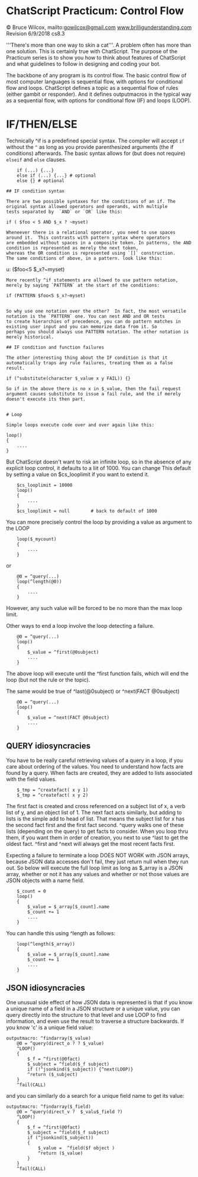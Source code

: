 # ChatScript Practicum: Control Flow
© Bruce Wilcox, mailto:gowilcox@gmail.com www.brilligunderstanding.com
<br>Revision 6/9/2018 cs8.3


'''There's more than one way to skin a cat'''. A problem often has more than one solution. This is certainly true with ChatScript. The purpose of the Practicum series is to show you how to think about features of ChatScript and what guidelines to follow in designing and coding your bot.

The backbone of any program is its control flow. The basic control flow of most computer languages is sequential
flow, with options for conditional flow and loops. ChatScript defines a topic as a sequential flow of rules
(either gambit or responder). And it defines outputmacros in the typical way as a sequential flow, with options
for conditional flow (IF) and loops (LOOP).

# IF/THEN/ELSE

Technically ^if is a predefined special syntax. The compiler will accept `if` without the `^` as long as you provide parenthesized
arguments (the if conditions) afterwards. The basic syntax allows for (but does not require) `elseif` and `else` clauses.
```
    if (...) {...}
    else if (...) {...} # optional
    else {} # optional

## IF condition syntax

There are two possible syntaxes for the conditions of an if. The original syntax allowed operators and operands, with multiple
tests separated by  `AND` or `OR` like this:
```
    if ( $foo < 5 AND $_x ? ~myset)
```
Wheneever there is a relational operator, you need to use spaces around it.  This contrasts with pattern syntax where operators
are embedded without spaces in a composite token. In patterns, the AND condition is represented as merely the next token, 
whereas the OR condition is represented using `[]` construction.
The same conditions of above, in a pattern. look like this:
```
u: ($foo<5 $_x?~myset)
```
More recently ^if statements are allowed to use pattern notation, merely by saying `PATTERN` at the start of the conditions:
```
    if (PATTERN $foo<5 $_x?~myset)
```

So why use one notation over the other?  In fact, the most versatile notation is the `PATTERN` one. You can nest AND and OR tests
to create hierarchies of precedence, you can do pattern matches in existing user input and you can memorize data from it. So
perhaps you should always use PATTERN notation. The other notation is merely historical.

## IF condition and function failures

The other interesting thing about the IF condition is that it  automatically traps any rule failures, treating them as a false result.
```
    if (^substitute(character $_value x y FAIL)) {}
```
So if in the above there is no x in $_value, then the fail request argument causes substitute to issue a fail rule, and the if merely doesn't execute its then part.


# Loop

Simple loops execute code over and over again like this:
```
    loop()
    {
        ....
    }
But ChatScript doesn't want to risk an infinite loop, so in the absence of any explicit loop control, it defaults to a liit of 1000. You can change This
default by setting a value on $cs_looplimit if you want to extend it.
```
    $cs_looplimit = 10000
    loop()
    {
        ....
    }
    $cs_looplimit = null        # back to default of 1000
```

You can more precisely control the loop by providing a value as argument to the LOOP
```
    loop($_mycount)
    {
        ....
    }
```
or
```
    @0 = ^query(...)
    loop(^length(@0))
    {
        ....
    }
```
However, any such value will be forced to be no more than the max loop limit.

Other ways to end a loop involve the loop detecting a failure.
```
    @0 = ^query(...)
    loop()
    {
        $_value = ^first(@0subject)
        ....
    }
```
The above loop will execute until the ^first function fails, which will end the loop 
(but not the rule or the topic).

The same would be true of ^last(@0subject) or ^next(FACT @0subject)
```
    @0 = ^query(...)
    loop()
    {
        $_value = ^next(FACT @0subject)
        ....
    }
```

## QUERY idiosyncracies

You have to be really careful retrieving values of a query in a loop, if you care about ordering of the values. You need to understand how facts are found by a query. 
When facts are created, they are added to lists associated with the field values.
```
    $_tmp = ^createfact( x y 1)
    $_tmp = ^createfact( x y 2)
```
The first fact is created and cross referenced on a subject list of x, a verb list of y, and an object list of 1.
The next fact acts similarly, but adding to lists is the simple add to head of list. That means the subject list for x
has the second fact first and the first fact second. ^query walks one of these lists (depending on the query) to get facts to consider.
When you loop thru them, if you want them in order of creation, you
next to use ^last to get the oldest fact. ^first and ^next will always get the most recent facts first.

Expecting a failure to terminate a loop DOES NOT WORK with JSON arrays, because JSON data accesses don't fail, they just return null when they run out.
So below will execute the full loop limit as long as $_array is a JSON array, whether or not it has any values and whether or not those values are JSON
objects with a name field.
```
    $_count = 0
    loop()
    {
        $_value = $_array[$_count].name
        $_count += 1
        ....
    }
```
You can handle this using ^length as follows:
```
    loop(^length($_array))
    {
        $_value = $_array[$_count].name
        $_count += 1
        ....
    }
```

## JSON idiosyncracies

One unusual side effect of how JSON data is represented is that if you know a unique name of a field in a JSON structure or a unique value,
you can query directly into the structure to that level and use LOOP to find information, and even use the result to traverse a structure backwards. If you know 'c' is a unique field value:
```
outputmacro: ^findarray($_value)
    @0 = ^query(direct_o ? ? $_value)
    ^LOOP()
    {
        $_f = ^first(@0fact)
        $_subject = ^field($_f subject)
        if (!^jsonkind($_subject)) {^next(LOOP)}
        ^return ($_subject)
    }
    ^fail(CALL)
```
and you can similarly do a search for a unique field name to get its value:
```
outputmacro: ^findarray($_field)
    @0 = ^query(direct_v ?  $_valu$_field ?)
    ^LOOP()
    {
        $_f = ^first(@0fact)
        $_subject = ^field($_f subject)
        if (^jsonkind($_subject)) 
        {   
            $_value =  ^field($f object )
            ^return ($_value)
        }
    }
    ^fail(CALL)
```


